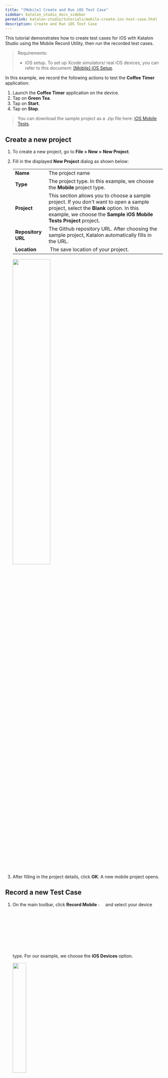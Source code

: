 ```yaml
---
title: "[Mobile] Create and Run iOS Test Case"
sidebar: katalon_studio_docs_sidebar
permalink: katalon-studio/tutorials/mobile-create-ios-test-case.html
description: Create and Run iOS Test Case 
---
```


This tutorial demonstrates how to create test cases for iOS with Katalon Studio using the Mobile Record Utility, then run the recorded test cases.

> Requirements:
> * iOS setup. To set up Xcode simulators/ real iOS devices, you can refer to this document: [[Mobile] iOS Setup](https://docs.katalon.com/katalon-studio/tutorials/mobile-ios-setup.html).

In this example, we record the following actions to test the **Coffee Timer** application:

1. Launch the **Coffee Timer** application on the device.
2. Tap on **Green Tea**.
3. Tap on **Start**.
4. Tap on **Stop**.

> You can download the sample project as a .zip file here: [iOS Mobile Tests](https://github.com/katalon-studio-samples/ios-mobile-tests).
## Create a new project

1. To create a new project, go to **File > New > New Project**.

2. Fill in the displayed **New Project** dialog as shown below:

   <table>
   <tbody>
   <tr>
   <td><strong>Name</strong></td>
   <td>The project name</td>
   </tr>
   <tr>
   <td><strong>Type</strong></td>
   <td>The project type. In this example, we choose the&nbsp;<strong>Mobile&nbsp;</strong>project type.</td>
   </tr>
   <tr>
   <td>
   <div>
   <div><strong>Project</strong></div>
   </div>
   </td>
   <td>This section allows you to choose a sample project. If you don't want to open a sample project, select the&nbsp;<strong>Blank</strong> option. In this example, we choose the <strong>Sample iOS Mobile Tests Project </strong>project<strong>.</strong></td>
   </tr>
   <tr>
   <td>
   <div>
   <div>
   <div>
   <div><strong>Repository URL</strong></div>
   </div>
   </div>
   </div>
   </td>
   <td>The Github repository URL. After choosing the sample project, Katalon automatically fills in the URL.</td>
   </tr>
   <tr>
   <td>
   <div>
   <div>
   <div>
   <div>
   <div>
   <div><strong>Location</strong></div>
   </div>
   </div>
   </div>
   </div>
   </div>
   </td>
   <td>&nbsp;The save location of your project.&nbsp;</td>
   </tr>
   </tbody>
   </table>

      <img src="https://github.com/katalon-studio/docs-images/raw/master/katalon-studio/docs/mobile-recorder-76/iOS/create-new-project-with-sample-project.png" width=50%>

3. After filling in the project details, click **OK**. A new mobile project opens.

## Record a new Test Case

1. On the main toolbar, click **Record Mobile** <img src="https://github.com/katalon-studio/docs-images/raw/master/katalon-studio/docs/mobile-recorder-76/iOS/KS-iOS-record-mobile-icon.png" width=4% alt="Record Mobile icon"> and select your device type. For our example, we choose the **iOS Devices** option.

   <img src="https://github.com/katalon-studio/docs-images/raw/master/katalon-studio/docs/mobile-recorder-76/iOS/record-iOS.png" width=30%>

2. In the displayed **Mobile Recorder** dialog, specify the information in the **Configurations** section:

   <img src="https://github.com/katalon-studio/docs-images/raw/master/katalon-studio/docs/mobile-recorder-76/iOS/configuration.png" width=50%>

   <table width="927">
   <tbody>
   <tr>
   <td>
   <div>
   <div><strong>Device Name</strong></div>
   </div>
   </td>
   <td>
   <div>
   <div>To select one of your connected iOS devices or Xcode simulators</div>
   </div>
   </td>
   </tr>
   <tr>
   <td>
   <div>
   <div>
   <div>
   <div><strong>Start with</strong></div>
   </div>
   </div>
   </div>
   </td>
   <td>
   <div>
   <div>To select <strong>Application File</strong> in the dropdown list.</div>
   </div>
   </td>
   </tr>
   <tr>
   <td>
   <div>
   <div>
   <div>
   <div>
   <div>
   <div><strong>Application File</strong></div>
   </div>
   </div>
   </div>
   </div>
   </div>
   </td>
   <td>
   <p>For Xcode simulators: browse <code>Coffee Timer.app</code></p>
   <p>For real iOS devices: browse <code>Coffee Timer.ipa</code></p>
   </td>
   </tr>
   </tbody>
   </table>

3. Click **Start** to begin recording your test case. After the application under test (AUT) is launched, you can now see:

   -  **Device View**: this section displays the start page of your AUT. You can interact with the **Device View** section the same way as in a real iOS device.
   -  **All Objects**: this section displays all objects of the current view in the **Device View** section.

   For our example, we can see the start page of the **Coffee Timer** application in the **Device View** section and its object properties in the **All Objects** section.

4. In the **Device View** section, we click **Green Tea**. Katalon Studio correspondingly selects the **Green Tea** object in the **All Objects** section.

   <img src="https://github.com/katalon-studio/docs-images/raw/master/katalon-studio/docs/mobile-recorder-76/iOS/Green%20Tea.png" width=50%>

5. Once **Green Tea** is selected, we click the **Tab** action in the **Available Action** section, we now see:

   * The **Device View** section displays the countdown for **Green Tea**.
   * Katalon automatically adds the **Tap** action to the list of recorded steps in the **Recorded Actions** tab.

      <img src="https://github.com/katalon-studio/docs-images/raw/master/katalon-studio/docs/mobile-recorder-76/iOS/recorded-action.png" width=50%>

   * Katalon also captures the **Green Tea** object properties and includes it in the **Captured Objects** tab. To learn more about mobile object properties, you can refer to this document: [Manage Mobile Test Objects](https://docs.katalon.com/katalon-studio/docs/manage-mobile-test-object.html#validate-test-object-on-aut).

      <img src="https://github.com/katalon-studio/docs-images/raw/master/katalon-studio/docs/mobile-recorder-76/iOS/captured-object.png" width=50%>

   > Notes:
   > * If you prefer another locator strategy, you can select your preferred one, then click **Generate** to generate a new locator. You can also check if your newly updated locator can detect the target object correctly by clicking **Highlight**.
      >  <img src="https://github.com/katalon-studio/docs-images/raw/master/katalon-studio/docs/mobile-recorder-76/iOS/KS-ios-choose-another-locator-strategy.png" width=50%>

6. Similarly, click **Start** in the **Device View** section, then click **Tap** in the **Available Actions** section. 
   
    Katalon automatically adds another **Tap** action to the list of **Recorded Actions** and the **Start** object properties in the **Captured Objects** tab.

   <img src="https://github.com/katalon-studio/docs-images/raw/master/katalon-studio/docs/mobile-recorder-76/iOS/start-action.png" width=50%>

7. Next, click **Stop** in the **Device View** section, then click **Tap** in the **Available Actions** section. 

   Katalon automatically adds another **Tap** action to the list of **Recorded Actions** and the **Stop** object properties in the **Captured Objects** tab.

   <img src="https://github.com/katalon-studio/docs-images/raw/master/katalon-studio/docs/mobile-recorder-76/iOS/stop-action.png" width=50%>

8.  Click **Save script**. An open dialog asks you to save captured objects into the Object Repository of Katalon Studio. You can create a new folder or select an existing folder in **Object Repository**, then click **OK**.

9.  A dialog opens, providing you three options to save your recorded test:

      <table>
      <tbody>
      <tr>
      <td><strong>Export to new test case</strong></td>
      <td>To export the recorded test steps to a new test case.</td>
      </tr>
      <tr>
      <td><strong>Append to test case</strong></td>
      <td>To add the recorded test steps to an existing test case.</td>
      </tr>
      <tr>
      <td>
      <div>
      <div><strong>Overwrite test case</strong></div>
      </div>
      </td>
      <td>To replace an existing test case with the recorded test case</td>
      </tr>
      </tbody>
      </table>

      <img src="https://github.com/katalon-studio/docs-images/raw/master/katalon-studio/docs/mobile-recorder-76/iOS/save-script.png" width=50%>

## Run the recorded test case

To run the recorded steps, follow these steps:

1. Select the test case where you saved the recorded actions.
2. On the main toolbar, select **iOS** device in the dropdown list next to **Run**.

   <img src="https://github.com/katalon-studio/docs-images/raw/master/katalon-studio/docs/mobile-recorder-76/iOS/select-ios.png" width=30%>

3. In the displayed **iOS Devices** dialog, select an iOS device or Xcode simulator, then click **OK**.

   <img src="https://github.com/katalon-studio/docs-images/raw/master/katalon-studio/docs/mobile-recorder-76/iOS/ios-devices-list.png" width=50%>

   Katalon Studio executes the iOS test with the recorded steps accordingly.

   **<details><summary>View the test case in Script mode.</summary>**

   ```groovy
   import static com.kms.katalon.core.checkpoint.CheckpointFactory.findCheckpoint
   import static com.kms.katalon.core.testcase.TestCaseFactory.findTestCase
   import static com.kms.katalon.core.testdata.TestDataFactory.findTestData
   import static com.kms.katalon.core.testobject.ObjectRepository.findTestObject
   import static com.kms.katalon.core.testobject.ObjectRepository.findWindowsObject
   import com.kms.katalon.core.checkpoint.Checkpoint as Checkpoint
   import com.kms.katalon.core.cucumber.keyword.CucumberBuiltinKeywords as CucumberKW
   import com.kms.katalon.core.mobile.keyword.MobileBuiltInKeywords as Mobile
   import com.kms.katalon.core.model.FailureHandling as FailureHandling
   import com.kms.katalon.core.testcase.TestCase as TestCase
   import com.kms.katalon.core.testdata.TestData as TestData
   import com.kms.katalon.core.testobject.TestObject as TestObject
   import com.kms.katalon.core.webservice.keyword.WSBuiltInKeywords as WS
   import com.kms.katalon.core.webui.keyword.WebUiBuiltInKeywords as WebUI
   import com.kms.katalon.core.windows.keyword.WindowsBuiltinKeywords as Windows
   import internal.GlobalVariable as GlobalVariable
   import org.openqa.selenium.Keys as Keys

   Mobile.startApplication('/Users/thuyngo/Desktop/Project/iOS/App/Coffee Timer 2021-01-27 16-49-52/Apps/Coffee Timer.ipa', true)

   Mobile.tap(findTestObject('Object Repository/XCUIElementTypeStaticText - Green Tea (1)'), 0)

   Mobile.tap(findTestObject('Object Repository/XCUIElementTypeButton - Start (2)'), 0)

   Mobile.tap(findTestObject('Object Repository/XCUIElementTypeButton - Stop (1)'), 0)

   Mobile.closeApplication()
   ```
   </details>
## See also:

   * [Execute and Debug a Test Case](https://docs.katalon.com/katalon-studio/docs/execute-a-test-case-or-a-test-suite.html#debug-a-test-case)
   * [Troubleshoot automated mobile testing](https://docs.katalon.com/katalon-studio/docs/troubleshooting-automated-mobile-testing.html).
